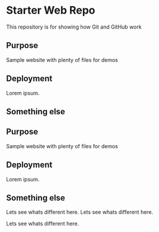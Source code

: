 # Starter Web Repo

This repository is for showing how Git and GitHub work

## Purpose

Sample website with plenty of files for demos

## Deployment

Lorem ipsum.

## Something else

## Purpose

Sample website with plenty of files for demos

## Deployment

Lorem ipsum.

## Something else

Lets see whats different here.
Lets see whats different here.

Lets see whats different here.
